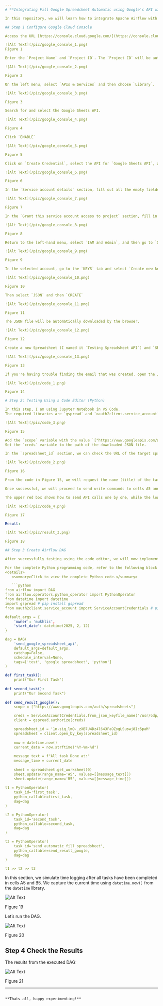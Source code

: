 ```yaml
---
# **Integrating Fill Google Spreadsheet Automatic using Google's API with Airflow**

In this repository, we will learn how to integrate Apache Airflow with Google Spreadsheet. Here, we will find an example of a DAG (Directed Acyclic Graph) script that can be used to perform **write** commands directly to a Google Spreadsheet worksheet.

## Step 1 Configure Google Cloud Console

Access the URL [https://console.cloud.google.com/](https://console.cloud.google.com/) and log in with your Gmail account. Then, select `Select Project`.

![Alt Text](/pic/google_console_1.png)
Figure 1

Enter the `Project Name` and `Project ID`. The `Project ID` will be automatically filled by the system.

![Alt Text](/pic/google_console_2.png)

Figure 2

On the left menu, select `APIs & Services` and then choose `Library`.

![Alt Text](/pic/google_console_3.png)

Figure 3

Search for and select the Google Sheets API.

![Alt Text](/pic/google_console_4.png)

Figure 4

Click `ENABLE`

![Alt Text](/pic/google_console_5.png)

Figure 5

Click on `Create Credential`, select the API for `Google Sheets API`, and choose the type `Application data`.

![Alt Text](/pic/google_console_6.png)

Figure 6

In the `Service account details` section, fill out all the empty fields and then click `CREATE AND CONTINUE`.

![Alt Text](/pic/google_console_7.png)

Figure 7

In the `Grant this service account access to project` section, fill in the `Role` field with **Owner** and then click `CONTINUE`.

![Alt Text](/pic/google_console_8.png)

Figure 8

Return to the left-hand menu, select `IAM and Admin`, and then go to `Service Accounts`. In the email section, select the account that we just created.

![Alt Text](/pic/google_console_9.png)

Figure 9

In the selected account, go to the `KEYS` tab and select `Create new key`.

![Alt Text](/pic/google_console_10.png)

Figure 10

Then select `JSON` and then `CREATE`

![Alt Text](/pic/google_console_11.png)

Figure 11

The JSON file will be automatically downloaded by the browser.

![Alt Text](/pic/google_console_12.png)

Figure 12

Create a new Spreadsheet (I named it `Testing Spreadsheet API`) and `Share` the document by entering the email you just created in the Google Cloud Console, granting it the **Editor** role.

![Alt Text](/pic/google_console_13.png)

Figure 13

If you're having trouble finding the email that was created, open the JSON file that was downloaded earlier and check under the **client_email** section.

![Alt Text](/pic/code_1.png)

Figure 14

# Step 2: Testing Using a Code Editor (Python)

In this step, I am using Jupyter Notebook in VS Code. 
The required libraries are `gspread` and `oauth2client.service_account`.

![Alt Text](/pic/code_3.png)

Figure 15

Add the `scope` variable with the value `["https://www.googleapis.com/auth/spreadsheets"]`. 
Set the `creds` variable to the path of the downloaded JSON file.

In the `spreadsheet_id` section, we can check the URL of the target spreadsheet document as shown in Figure 16.

![Alt Text](/pic/code_2.png)

Figure 16

From the code in Figure 15, we will request the name (title) of the target Spreadsheet and its sheet name.

Once successful, we will proceed to send write commands to cells A5 and A6 using two methods. The first method involves sending individual API calls one by one, while the second method uses Batch API calls. This API we created is limited by Google to 30 write operations per day, so it would be wiser to use the Batch method.

The upper red box shows how to send API calls one by one, while the lower red box demonstrates how to send API calls using the Batch method.

![Alt Text](/pic/code_4.png)

Figure 17

Result:

![Alt Text](/pic/result_3.png)

Figure 18

## Step 3 Create Airflow DAG

After successfully testing using the code editor, we will now implement it in Apache Airflow.

For the complete Python programming code, refer to the following block.
<details>
   <summary>Click to view the complete Python code.</summary>

   ```python
from airflow import DAG
from airflow.operators.python_operator import PythonOperator
from datetime import datetime
import gspread # pip install gspread
from oauth2client.service_account import ServiceAccountCredentials # pip install oauth2client

default_args = {
    'owner': 'mukhlis',
    'start_date': datetime(2025, 2, 12)
}

dag = DAG(
    'send_google_spreadsheet_api',
    default_args=default_args,
    catchup=False,
    schedule_interval=None,
    tags=['test', 'google spreadsheet', 'python']
)

def first_task():
    print("Our First Task")
    
def second_task():
    print("Our Second Task")
    
def send_result_google():
    scope = ["https://www.googleapis.com/auth/spreadsheets"]

    creds = ServiceAccountCredentials.from_json_keyfile_name("/usr/odp/0.2.0.0-04/airflow/data/google_spreadsheet_api/circular-symbol-450703-v0-2328556ec71b.json", scope)
    client = gspread.authorize(creds)

    spreadsheet_id = '1n-siq_lmQ-_zXB7U4Dz4l643FaOZogLSuswj8Ic5paM'
    spreadsheet = client.open_by_key(spreadsheet_id)
    
    now = datetime.now()
    current_date = now.strftime("%Y-%m-%d")
    
    message_text = f"All task Done at:"
    message_time = current_date
    
    sheet = spreadsheet.get_worksheet(0)
    sheet.update(range_name='A5', values=[[message_text]])
    sheet.update(range_name='B5', values=[[message_time]])
    
t1 = PythonOperator(
    task_id='first_task',
    python_callable=first_task,
    dag=dag
)

t2 = PythonOperator(
    task_id='second_task',
    python_callable=second_task,
    dag=dag
)

t3 = PythonOperator(
    task_id='send_automatic_fill_spreadsheet',
    python_callable=send_result_google,
    dag=dag
)

t1 >> t2 >> t3

   ```
   </details>

In this section, we simulate time logging after all tasks have been completed in cells A5 and B5. We capture the current time using `datetime.now()` from the `datetime` library.

![Alt Text](/pic/result_1.png)

Figure 19

Let’s run the DAG.

![Alt Text](/pic/result_2.png)

Figure 20

## Step 4 Check the Results

The results from the executed DAG:

![Alt Text](/pic/code_5.png)

Figure 21

---
```

**Thats all, happy experimenting!**

